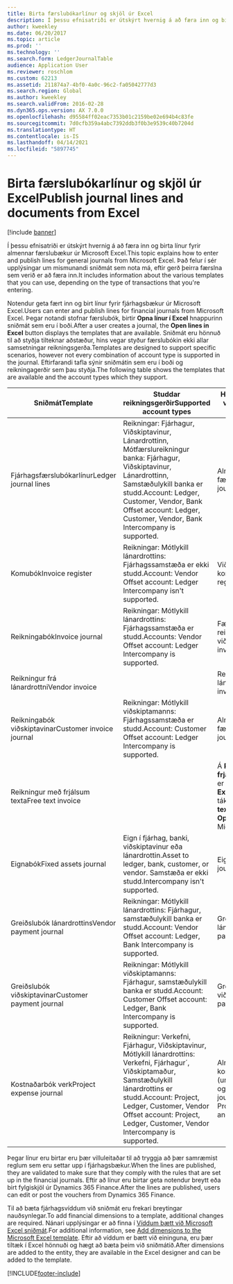 ```yaml
---
title: Birta færslubókarlínur og skjöl úr Excel
description: Í þessu efnisatriði er útskýrt hvernig á að færa inn og birta línur fyrir almennar færslubækur úr Microsoft Excel. Það felur í sér upplýsingar um mismunandi sniðmát sem nota má, eftir gerð þeirra færslna sem verið er að færa inn.
author: kweekley
ms.date: 06/20/2017
ms.topic: article
ms.prod: ''
ms.technology: ''
ms.search.form: LedgerJournalTable
audience: Application User
ms.reviewer: roschlom
ms.custom: 62213
ms.assetid: 211874a7-4bf0-4a0c-96c2-fa05042777d3
ms.search.region: Global
ms.author: kweekley
ms.search.validFrom: 2016-02-28
ms.dyn365.ops.version: AX 7.0.0
ms.openlocfilehash: d95584ff02eac7353b01c2159be02e694b4c83fe
ms.sourcegitcommit: 7d0cfb359a4abc7392ddb3f0b3e9539c40b7204d
ms.translationtype: HT
ms.contentlocale: is-IS
ms.lasthandoff: 04/14/2021
ms.locfileid: "5897745"
---
```

# <a name="publish-journal-lines-and-documents-from-excel"></a><span data-ttu-id="439d6-104">Birta færslubókarlínur og skjöl úr Excel</span><span class="sxs-lookup"><span data-stu-id="439d6-104">Publish journal lines and documents from Excel</span></span>

[!include [banner](../includes/banner.md)]

<span data-ttu-id="439d6-105">Í þessu efnisatriði er útskýrt hvernig á að færa inn og birta línur fyrir almennar færslubækur úr Microsoft Excel.</span><span class="sxs-lookup"><span data-stu-id="439d6-105">This topic explains how to enter and publish lines for general journals from Microsoft Excel.</span></span> <span data-ttu-id="439d6-106">Það felur í sér upplýsingar um mismunandi sniðmát sem nota má, eftir gerð þeirra færslna sem verið er að færa inn.</span><span class="sxs-lookup"><span data-stu-id="439d6-106">It includes information about the various templates that you can use, depending on the type of transactions that you're entering.</span></span>

<span data-ttu-id="439d6-107">Notendur geta fært inn og birt línur fyrir fjárhagsbækur úr Microsoft Excel.</span><span class="sxs-lookup"><span data-stu-id="439d6-107">Users can enter and publish lines for financial journals from Microsoft Excel.</span></span> <span data-ttu-id="439d6-108">Þegar notandi stofnar færslubók, birtir **Opna línur í Excel** hnappurinn sniðmát sem eru í boði.</span><span class="sxs-lookup"><span data-stu-id="439d6-108">After a user creates a journal, the **Open lines in Excel** button displays the templates that are available.</span></span> <span data-ttu-id="439d6-109">Sniðmát eru hönnuð til að styðja tilteknar aðstæður, hins vegar styður færslubókin ekki allar samsetningar reikningsgerða.</span><span class="sxs-lookup"><span data-stu-id="439d6-109">Templates are designed to support specific scenarios, however not every combination of account type is supported in the journal.</span></span> <span data-ttu-id="439d6-110">Eftirfarandi tafla sýnir sniðmátin sem eru í boði og reikningagerðir sem þau styðja.</span><span class="sxs-lookup"><span data-stu-id="439d6-110">The following table shows the templates that are available and the account types which they support.</span></span>

| <span data-ttu-id="439d6-111">Sniðmát</span><span class="sxs-lookup"><span data-stu-id="439d6-111">Template</span></span>             | <span data-ttu-id="439d6-112">Studdar reikningsgerðir</span><span class="sxs-lookup"><span data-stu-id="439d6-112">Supported account types</span></span> | <span data-ttu-id="439d6-113">Hvernig sniðmátið er valið</span><span class="sxs-lookup"><span data-stu-id="439d6-113">How to access the template</span></span>                                                          |
|--------------------------|-------------------------------------------------------------------------------------------------------------------------|-----------------------------------------------------------------------------------------|
| <span data-ttu-id="439d6-114">Fjárhagsfærslubókarlínur</span><span class="sxs-lookup"><span data-stu-id="439d6-114">Ledger journal lines</span></span>     | <span data-ttu-id="439d6-115">Reikningar: Fjárhagur, Viðskiptavinur, Lánardrottinn, Mótfærslureikningur banka: Fjárhagur, Viðskiptavinur, Lánardrottinn, Samstæðulykill banka er studd.</span><span class="sxs-lookup"><span data-stu-id="439d6-115">Account: Ledger, Customer, Vendor, Bank Offset account: Ledger, Customer, Vendor, Bank Intercompany is supported.</span></span>       | <span data-ttu-id="439d6-116">Almenn færslubók</span><span class="sxs-lookup"><span data-stu-id="439d6-116">General journal</span></span>                                                                         |
| <span data-ttu-id="439d6-117">Komubók</span><span class="sxs-lookup"><span data-stu-id="439d6-117">Invoice register</span></span>         | <span data-ttu-id="439d6-118">Reikningar: Mótlykill lánardrottins: Fjárhagssamstæða er ekki studd.</span><span class="sxs-lookup"><span data-stu-id="439d6-118">Account: Vendor Offset account: Ledger Intercompany isn't supported.</span></span>                                                    | <span data-ttu-id="439d6-119">Viðskiptaskuldir, komubók</span><span class="sxs-lookup"><span data-stu-id="439d6-119">AP invoice register</span></span>                                                                     |
| <span data-ttu-id="439d6-120">Reikningabók</span><span class="sxs-lookup"><span data-stu-id="439d6-120">Invoice journal</span></span>          | <span data-ttu-id="439d6-121">Reikningar: Mótlykill lánardrottins: Fjárhagssamstæða er studd.</span><span class="sxs-lookup"><span data-stu-id="439d6-121">Accounts: Vendor Offset account: Ledger Intercompany is supported.</span></span>                                                      | <span data-ttu-id="439d6-122">Færslubók fyrir reikninga viðskiptavinar</span><span class="sxs-lookup"><span data-stu-id="439d6-122">AP invoice journal</span></span>                                                                      |
| <span data-ttu-id="439d6-123">Reikningur frá lánardrottni</span><span class="sxs-lookup"><span data-stu-id="439d6-123">Vendor invoice</span></span>           |                                                                                                                         | <span data-ttu-id="439d6-124">Reikningur frá lánardrottni</span><span class="sxs-lookup"><span data-stu-id="439d6-124">Vendor invoice</span></span>                                                                          |
| <span data-ttu-id="439d6-125">Reikningabók viðskiptavinar</span><span class="sxs-lookup"><span data-stu-id="439d6-125">Customer invoice journal</span></span> | <span data-ttu-id="439d6-126">Reikningar: Mótlykill viðskiptamanns: Fjárhagssamstæða er studd.</span><span class="sxs-lookup"><span data-stu-id="439d6-126">Account: Customer Offset account: Ledger Intercompany is supported.</span></span>                                                     | <span data-ttu-id="439d6-127">Almenn færslubók</span><span class="sxs-lookup"><span data-stu-id="439d6-127">General journal</span></span>                                                                         |
| <span data-ttu-id="439d6-128">Reikningur með frjálsum texta</span><span class="sxs-lookup"><span data-stu-id="439d6-128">Free text invoice</span></span>        |                                                                                                                         | <span data-ttu-id="439d6-129">Á **Reikningur með frjálsum texta** síðunni er smellt á **Opna í Excel** (Microsoft Office táknið).</span><span class="sxs-lookup"><span data-stu-id="439d6-129">On the **Free text invoice** page, click **Open in Excel** (the Microsoft Office icon).</span></span> |
| <span data-ttu-id="439d6-130">Eignabók</span><span class="sxs-lookup"><span data-stu-id="439d6-130">Fixed assets journal</span></span>     | <span data-ttu-id="439d6-131">Eign í fjárhag, banki, viðskiptavinur eða lánardrottin.</span><span class="sxs-lookup"><span data-stu-id="439d6-131">Asset to ledger, bank, customer, or vendor.</span></span> <span data-ttu-id="439d6-132">Samstæða er ekki studd.</span><span class="sxs-lookup"><span data-stu-id="439d6-132">Intercompany isn't supported.</span></span>                                               | <span data-ttu-id="439d6-133">Eignabók</span><span class="sxs-lookup"><span data-stu-id="439d6-133">Fixed asset journal</span></span>                                                                     |
| <span data-ttu-id="439d6-134">Greiðslubók lánardrottins</span><span class="sxs-lookup"><span data-stu-id="439d6-134">Vendor payment journal</span></span>   | <span data-ttu-id="439d6-135">Reikningar: Mótlykill lánardrottins: Fjárhagur, samstæðulykill banka er studd.</span><span class="sxs-lookup"><span data-stu-id="439d6-135">Account: Vendor Offset account: Ledger, Bank Intercompany is supported.</span></span>                                                 | <span data-ttu-id="439d6-136">Greiðslubók lánardrottins</span><span class="sxs-lookup"><span data-stu-id="439d6-136">Vendor payment journal</span></span>                                                                  |
| <span data-ttu-id="439d6-137">Greiðslubók viðskiptavinar</span><span class="sxs-lookup"><span data-stu-id="439d6-137">Customer payment journal</span></span> | <span data-ttu-id="439d6-138">Reikningar: Mótlykill viðskiptamanns: Fjárhagur, samstæðulykill banka er studd.</span><span class="sxs-lookup"><span data-stu-id="439d6-138">Account: Customer Offset account: Ledger, Bank Intercompany is supported.</span></span>                                               | <span data-ttu-id="439d6-139">Greiðslubók viðskiptavinar</span><span class="sxs-lookup"><span data-stu-id="439d6-139">Customer payment journal</span></span>                                                                |
| <span data-ttu-id="439d6-140">Kostnaðarbók verk</span><span class="sxs-lookup"><span data-stu-id="439d6-140">Project expense journal</span></span>  | <span data-ttu-id="439d6-141">Reikningur: Verkefni, Fjárhagur, Viðskiptavinur, Mótlykill lánardrottins: Verkefni, Fjárhagur´, Viðskiptamaður, Samstæðulykill lánardrottins er studd.</span><span class="sxs-lookup"><span data-stu-id="439d6-141">Account: Project, Ledger, Customer, Vendor Offset account: Project, Ledger, Customer, Vendor Intercompany is supported.</span></span> | <span data-ttu-id="439d6-142">Almenn kostnaðarfærslubók (undir verkefnastjórnun og bókhald)</span><span class="sxs-lookup"><span data-stu-id="439d6-142">General journal Expense (under Project management and accounting)</span></span>                       |

<span data-ttu-id="439d6-143">Þegar línur eru birtar eru þær villuleitaðar til að tryggja að þær samræmist reglum sem eru settar upp í fjárhagsbækur.</span><span class="sxs-lookup"><span data-stu-id="439d6-143">When the lines are published, they are validated to make sure that they comply with the rules that are set up in the financial journals.</span></span> <span data-ttu-id="439d6-144">Eftir að línur eru birtar geta notendur breytt eða birt fylgiskjöl úr Dynamics 365 Finance.</span><span class="sxs-lookup"><span data-stu-id="439d6-144">After the lines are published, users can edit or post the vouchers from Dynamics 365 Finance.</span></span> 

<span data-ttu-id="439d6-145">Til að bæta fjárhagsvíddum við sniðmát eru frekari breytingar nauðsynlegar.</span><span class="sxs-lookup"><span data-stu-id="439d6-145">To add financial dimensions to a template, additional changes are required.</span></span> <span data-ttu-id="439d6-146">Nánari upplýsingar er að finna í [Víddum bætt við Microsoft Excel sniðmát](../../fin-ops-core/dev-itpro/financial/add-dimensions-excel-templates.md).</span><span class="sxs-lookup"><span data-stu-id="439d6-146">For additional information, see [Add dimensions to the Microsoft Excel template](../../fin-ops-core/dev-itpro/financial/add-dimensions-excel-templates.md).</span></span> <span data-ttu-id="439d6-147">Eftir að víddum er bætt við eininguna, eru þær tiltæk í Excel hönnuði og hægt að bæta þeim við sniðmátið.</span><span class="sxs-lookup"><span data-stu-id="439d6-147">After dimensions are added to the entity, they are available in the Excel designer and can be added to the template.</span></span>







[!INCLUDE[footer-include](../../includes/footer-banner.md)]